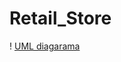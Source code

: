 # Retail_Store

! [UML diagarama](https://raw.githubusercontent.com/MargalXC/Retail_Store/main/UML_RetailStore.png)
